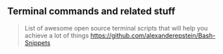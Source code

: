 ## Terminal commands and related stuff

> List of awesome open source terminal scripts that will help you achieve a lot of things https://github.com/alexanderepstein/Bash-Snippets

